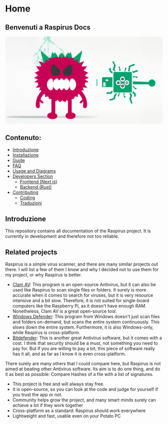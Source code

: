 
# Home

## Benvenuti a Raspirus Docs
![Full banner logo](../img/banner_logo.png)

## Contenuto:
- [Introduzione](#introduction)
- [Installazione](installation.md)
- [Guide](guides.md)
- [FAQ](faq.md)
- [Usage and Diagrams](usage.md)
- [Developers Section](developers/index.md)
    - [Frontend (Next.js)](developers/frontend.md)
    - [Backend (Rust)](developers/backend.md)
- [Contributing](contributing/index.md)
    - [Coding](contributing/coding.md)
    - [Traduzioni](contributing/translations.md)

## Introduzione
This repository contains all documentation of the Raspirus project. It is currently in development and therefore not too reliable.

## Related projects
Raspirus is a simple virus scanner, and there are many similar projects out there. I will list a few of them I know and why I decided not to use them for my project, or why Raspirus is better.

- [Clam AV](https://www.clamav.net/): This program is an open-source Antivirus, but it can also be used like Raspirus to scan single files or folders. It surely is more accurate when it comes to search for viruses, but it is very resource intensive and a bit slow. Therefore, it is not suited for single-board computers like the Raspberry Pi, as it doesn't have enough RAM. Nonetheless, Clam AV is a great open-source tool.
- [Windows Defender](https://www.microsoft.com/en-us/windows/comprehensive-security): This program from Windows doesn't just scan files and folders on-demand, but scans the entire system continuously. This slows down the entire system. Furthermore, it is also Windows-only, while Raspirus is cross-platform.
- [Bitdefender](https://www.bitdefender.com/): This is another great Antivirus software, but it comes with a cost. I think that security should be a must, not something you need to pay for. But if you are willing to pay a bit, this piece of software really has it all, and as far as I know it is even cross-platform.

There surely are many others that I could compare here, but Raspirus is not aimed at beating other Antivirus software. Its aim is to do one thing, and do it as best as possible: Compare Hashes of a file with a list of signatures.

- This project is free and will always stay free.
- It is open-source, so you can look at the code and judge for yourself if you trust the app or not.
- Community helps grow the project, and many smart minds surely can achieve a lot if they work together
- Cross-platform as a standard: Raspirus should work everywhere
- Lightweight and fast, usable even on your Potato PC